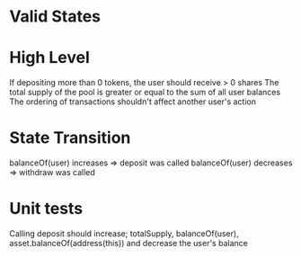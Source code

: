 # Valid States

# High Level

If depositing more than 0 tokens, the user should receive > 0 shares
The total supply of the pool is greater or equal to the sum of all user balances
The ordering of transactions shouldn't affect another user's action

# State Transition

balanceOf(user) increases => deposit was called
balanceOf(user) decreases => withdraw was called

# Unit tests

Calling deposit should increase; totalSupply, balanceOf(user), asset.balanceOf(address(this)) and decrease the user's balance
